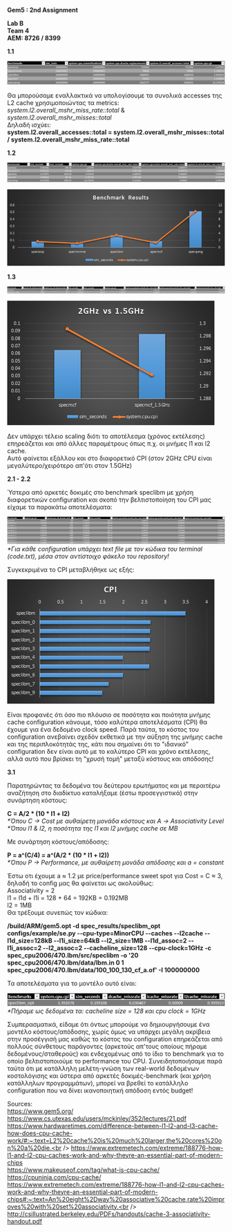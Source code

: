 **Gem5 : 2nd Assignment**

**Lab B <br />
Team 4 <br />
ΑΕΜ: 8726 / 8399<br />**

**1.1**

![1.1](https://github.com/John120196/GEM5_Assignment2/blob/main/Results/1.1/1.1.png)

Θα μπορούσαμε εναλλακτικά να υπολογίσουμε τα συνολικά accesses της L2 cache χρησιμοποιώντας τα metrics: _system.l2.overall_mshr_miss_rate::total_  &   _system.l2.overall_mshr_misses::total_ <br />
Δηλαδή ισχύει:<br /> **system.l2.overall_accesses::total  =  system.l2.overall_mshr_misses::total / system.l2.overall_mshr_miss_rate::total**


**1.2**

![1.2](https://github.com/John120196/GEM5_Assignment2/blob/main/Results/1.2/1.2.png)

![1.2.2](https://github.com/John120196/GEM5_Assignment2/blob/main/Results/1.2/res.png)


**1.3**

![1.3](https://github.com/John120196/GEM5_Assignment2/blob/main/Results/1.3/1.3.png)

![1.3.2](https://github.com/John120196/GEM5_Assignment2/blob/main/Results/1.3/Untitled.png)

Δεν υπάρχει τέλειο scaling διότι το αποτέλεσμα (χρόνος εκτέλεσης) επηρεάζεται και από άλλες παραμέτρους όπως π.χ. οι μνήμες l1 και l2 cache. <br />
Αυτό φαίνεται εξάλλου και στο διαφορετικό CPI (στον 2GHz CPU είναι μεγαλύτερο/χειρότερο απ'ότι στον 1.5GHz)


**2.1 - 2.2**

Ύστερα από αρκετές δοκιμές στο benchmark speclibm με χρήση διαφορετικών configuration και σκοπό την βελτιστοποίηση του CPI μας είχαμε τα παρακάτω αποτελέσματα:

![2.2](https://github.com/John120196/GEM5_Assignment2/blob/main/trials.png)
_*Για κάθε configuration υπάρχει text file με τον κώδικα του terminal (code.txt), μέσα στον αντίστοιχο φάκελο του repository!_ 

Συγκεκριμένα το CPI μεταβλήθηκε ως εξής: 

![2.2.2](https://github.com/John120196/GEM5_Assignment2/blob/main/CPI.png)

Είναι προφανές ότι όσο πιο πλόυσιο σε ποσότητα και ποιότητα μνήμης cache configuration κάνουμε, τόσο καλύτερα αποτελέσματα (CPI) θα έχουμε για ένα δεδομένο clock speed. Παρά ταύτα, το κόστος του configuration ανεβαίνει σχεδόν εκθετικά με την αύξηση της μνήμης cache και της περιπλοκότητάς της, κάτι που σημαίνει ότι το "ιδανικό" configuration δεν είναι αυτό με το καλύτερο CPI και χρόνο εκτέλεσης, αλλά αυτό που βρίσκει τη "χρυσή τομή" μεταξύ κόστους και απόδοσης! 


**3.1**

Παρατηρώντας τα δεδομένα του δεύτερου ερωτήματος και με περαιτέρω αναζήτηση στο διαδίκτυο καταλήξαμε (έστω προσεγγιστικά) στην συνάρτηση κόστους:


**C = A/2 * (10 * l1 + l2)** <br />
_*Όπου C -> Cost με αυθαίρετη μονάδα κόστους και Α -> Associativity Level_ <br />
_*Όπου l1 & l2, η ποσότητα της l1 και l2 μνήμης cache σε MΒ_


Με συνάρτηση κόστους/απόδοσης:

**P = a^(C/4) = a^(A/2 * (10 * l1 + l2))**<br />
_*Όπου P -> Performance, με αυθαίρετη μονάδα απόδοσης και a = constant_
  

Έστω οτι έχουμε a ≈ 1.2 με price/performance sweet spot για Cost = C ≈ 3, δηλαδή το config μας θα φαίνεται ως ακολούθως:<br />
Associativity = 2 <br />
l1 = l1d + l1i = 128 + 64 = 192KB = 0.192MB <br />
l2 = 1MB <br />
Θα τρέξουμε συνεπώς τον κώδικα:


**/build/ARM/gem5.opt -d spec_results/speclibm_opt configs/example/se.py --cpu-type=MinorCPU --caches --l2cache --l1d_size=128kB --l1i_size=64kB --l2_size=1MB --l1d_assoc=2 --l1i_assoc=2 --l2_assoc=2 --cacheline_size=128 --cpu-clock=1GHz -c spec_cpu2006/470.lbm/src/speclibm -o '20 spec_cpu2006/470.lbm/data/lbm.in 0 1 spec_cpu2006/470.lbm/data/100_100_130_cf_a.of' -I 100000000** 


Τα αποτελέσματα για το μοντέλο αυτό είναι:<br />

![optsts](https://github.com/John120196/GEM5_Assignment2/blob/main/opt.png)<br />
_*Πήραμε ως δεδομένα τα: cacheline size = 128 και cpu clock = 1GHz_


Συμπερασματικά, είδαμε ότι όντως μπορούμε να δημιουργήσουμε ένα μοντέλο κόστους/απόδοσης, χωρίς όμως να υπάρχει μεγάλη ακρίβεια στην προσέγγισή μας καθώς το κόστος του configuration επηρεάζεται από πολλούς σύνθετους παράγοντες (αρκετούς απ'τους οποίους πήραμε δεδομένους/σταθερούς) και ενδεχομένως από το ίδιο το benchmark για το οποίο βελτιστοποιούμε το performance του CPU. Συνειδητοποιήσαμε παρά ταύτα ότι με κατάλληλη μελέτη-γνώση των real-world δεδομένων κοστολόγισης και ύστερα από αρκετές δοκιμές-benchmark (και χρήση κατάλληλων προγραμμάτων), μπορεί να βρεθεί το κατάλληλο configuration που να δίνει ικανοποιητική απόδοση εντός budget!



Sources:<br />
https://www.gem5.org/<br />
https://www.cs.utexas.edu/users/mckinley/352/lectures/21.pdf<br />
https://www.hardwaretimes.com/difference-between-l1-l2-and-l3-cache-how-does-cpu-cache-work/#:~:text=L2%20cache%20is%20much%20larger,the%20cores%20on%20a%20die.<br />
https://www.extremetech.com/extreme/188776-how-l1-and-l2-cpu-caches-work-and-why-theyre-an-essential-part-of-modern-chips<br />
https://www.makeuseof.com/tag/what-is-cpu-cache/<br />
https://cpuninja.com/cpu-cache/<br />
https://www.extremetech.com/extreme/188776-how-l1-and-l2-cpu-caches-work-and-why-theyre-an-essential-part-of-modern-chips#:~:text=An%20eight%2Dway%20associative%20cache,rate%20improves%20with%20set%20associativity.<br />
http://csillustrated.berkeley.edu/PDFs/handouts/cache-3-associativity-handout.pdf<br />

